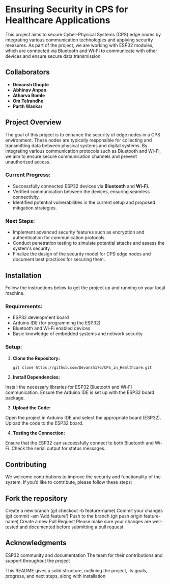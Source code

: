 # Ensuring Security in CPS for Healthcare Applications

This project aims to secure Cyber-Physical Systems (CPS) edge nodes by integrating various communication technologies and applying security measures. As part of the project, we are working with ESP32 modules, which are connected via Bluetooth and Wi-Fi to communicate with other devices and ensure secure data transmission.

## Collaborators

- **Devansh Dhopte**
- **Abhinav Anpan**
- **Atharva Bomle**
- **Om Telrandhe**
- **Parth Wankar**

## Project Overview

The goal of this project is to enhance the security of edge nodes in a CPS environment. These nodes are typically responsible for collecting and transmitting data between physical systems and digital systems. By integrating various communication protocols such as Bluetooth and Wi-Fi, we aim to ensure secure communication channels and prevent unauthorized access.

### Current Progress:

- Successfully connected ESP32 devices via **Bluetooth** and **Wi-Fi**.
- Verified communication between the devices, ensuring seamless connectivity.
- Identified potential vulnerabilities in the current setup and proposed mitigation strategies.

### Next Steps:

- Implement advanced security features such as encryption and authentication for communication protocols.
- Conduct penetration testing to simulate potential attacks and assess the system's security.
- Finalize the design of the security model for CPS edge nodes and document best practices for securing them.

## Installation

Follow the instructions below to get the project up and running on your local machine.

### Requirements:

- ESP32 development board
- Arduino IDE (for programming the ESP32)
- Bluetooth and Wi-Fi enabled devices
- Basic knowledge of embedded systems and network security

### Setup:

1. **Clone the Repository:**

   ```bash
   git clone https://github.com/Devansh176/CPS_in_Healthcare.git
2.  **Install Dependencies:**

Install the necessary libraries for ESP32 Bluetooth and Wi-Fi communication.
Ensure the Arduino IDE is set up with the ESP32 board package.

3. **Upload the Code:**

Open the project in Arduino IDE and select the appropriate board (ESP32). Upload the code to the ESP32 board.

4.  **Testing the Connection:**

Ensure that the ESP32 can successfully connect to both Bluetooth and Wi-Fi. Check the serial output for status messages.

## Contributing
We welcome contributions to improve the security and functionality of the system. If you’d like to contribute, please follow these steps:

## Fork the repository
Create a new branch (git checkout -b feature-name)
Commit your changes (git commit -am 'Add feature')
Push to the branch (git push origin feature-name)
Create a new Pull Request
Please make sure your changes are well-tested and documented before submitting a pull request.


## Acknowledgments
ESP32 community and documentation
The team for their contributions and support throughout the project

This README gives a solid structure, outlining the project, its goals, progress, and next steps, along with installation
